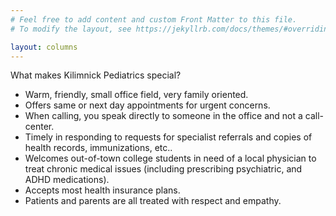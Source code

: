 ```yaml
---
# Feel free to add content and custom Front Matter to this file.
# To modify the layout, see https://jekyllrb.com/docs/themes/#overriding-theme-defaults

layout: columns
---
```

What makes Kilimnick Pediatrics special?

- Warm, friendly, small office field, very family oriented.
- Offers same or next day appointments for urgent concerns.
- When calling, you speak directly to someone in the office and not a call-center.
- Timely in responding to requests for specialist referrals and copies of health records, immunizations, etc..
- Welcomes out-of-town college students in need of a local physician to treat chronic medical issues (including prescribing psychiatric, and ADHD medications).
- Accepts most health insurance plans.
- Patients and parents are all treated with respect and empathy.


